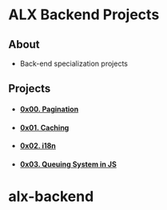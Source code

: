 # ALX Backend Projects

## About
- Back-end specialization projects

## Projects
- #### [0x00. Pagination](0x00-pagination)
- #### [0x01. Caching](0x01-caching)
- #### [0x02. i18n](0x02-i18n)
- #### [0x03. Queuing System in JS](0x03-queuing_system_in_js)
# alx-backend
